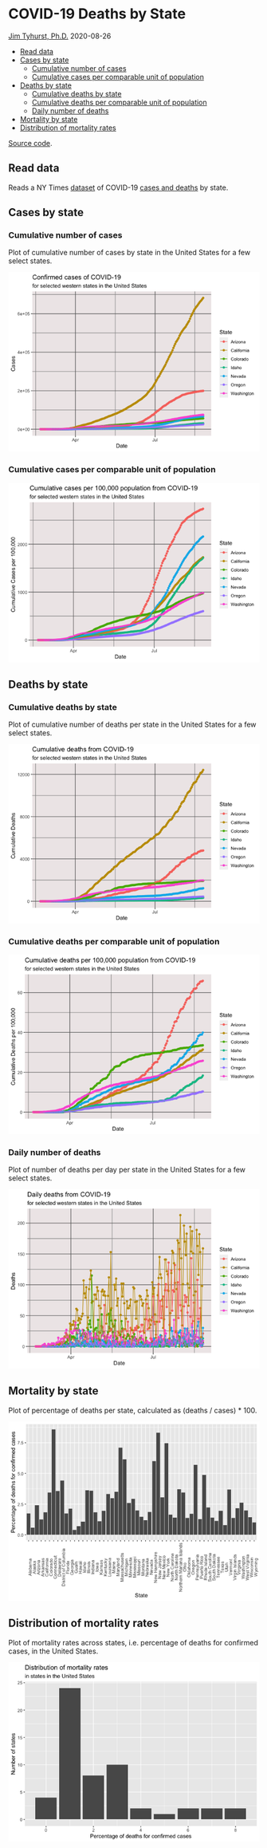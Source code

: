 COVID-19 Deaths by State
================
[Jim Tyhurst, Ph.D.](https://www.jimtyhurst.com/)
2020-08-26

-   [Read data](#read-data)
-   [Cases by state](#cases-by-state)
    -   [Cumulative number of cases](#cumulative-number-of-cases)
    -   [Cumulative cases per comparable unit of
        population](#cumulative-cases-per-comparable-unit-of-population)
-   [Deaths by state](#deaths-by-state)
    -   [Cumulative deaths by state](#cumulative-deaths-by-state)
    -   [Cumulative deaths per comparable unit of
        population](#cumulative-deaths-per-comparable-unit-of-population)
    -   [Daily number of deaths](#daily-number-of-deaths)
-   [Mortality by state](#mortality-by-state)
-   [Distribution of mortality rates](#distribution-of-mortality-rates)

[Source code](./covid19_deaths_by_state.Rmd).

Read data
---------

Reads a NY Times
[dataset](https://www.nytimes.com/interactive/2020/us/coronavirus-us-cases.html)
of COVID-19 [cases and
deaths](https://github.com/nytimes/covid-19-data/blob/master/us-states.csv)
by state.

Cases by state
--------------

### Cumulative number of cases

Plot of cumulative number of cases by state in the United States for a
few select states.

![](covid19_deaths_by_state_files/figure-gfm/cases_by_state-1.png)<!-- -->

### Cumulative cases per comparable unit of population

![](covid19_deaths_by_state_files/figure-gfm/cases_by_state_per_unit-1.png)<!-- -->

Deaths by state
---------------

### Cumulative deaths by state

Plot of cumulative number of deaths per state in the United States for a
few select states.

![](covid19_deaths_by_state_files/figure-gfm/deaths_by_state-1.png)<!-- -->

### Cumulative deaths per comparable unit of population

![](covid19_deaths_by_state_files/figure-gfm/deaths_by_state_per_unit-1.png)<!-- -->

### Daily number of deaths

Plot of number of deaths per day per state in the United States for a
few select states.

![](covid19_deaths_by_state_files/figure-gfm/daily_deaths_by_state-1.png)<!-- -->

Mortality by state
------------------

Plot of percentage of deaths per state, calculated as (deaths / cases)
\* 100.

![](covid19_deaths_by_state_files/figure-gfm/mortality_by_state-1.png)<!-- -->

Distribution of mortality rates
-------------------------------

Plot of mortality rates across states, i.e. percentage of deaths for
confirmed cases, in the United States.

![](covid19_deaths_by_state_files/figure-gfm/mortality_distribution-1.png)<!-- -->
